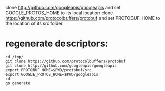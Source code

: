  clone http://github.com/googleapis/googleapis and set GOOGLE_PROTOS_HOME to its local location
 clone https://github.com/protocolbuffers/protobuf and set PROTOBUF_HOME to the location of its src folder.

# regenerate descriptors:
```
cd /tmp/
git clone https://github.com/protocolbuffers/protobuf
git clone http://github.com/googleapis/googleapis
export PROTOBUF_HOME=$PWD/protobuf/src
export GOOGLE_PROTOS_HOME=$PWD/googleapis
cd -
go generate
 ```